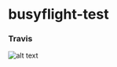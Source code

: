 # busyflight-test

### Travis

![alt text](https://travis-ci.org/ayhanugurlu/busyflight-test.svg?branch=master "Travis Status")



